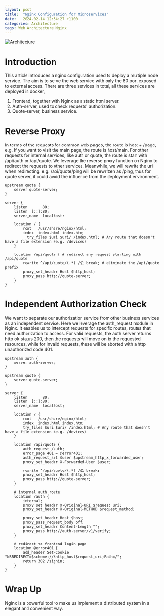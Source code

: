 ```yaml
---
layout: post
title:  "Nginx Configuration for Microservices"
date:   2024-02-14 12:54:27 +1100
categories: Architecture
tags: Web Architecture Nginx
---
```


![Architecture](/assets/images/nginx/nginx-configure.png)

# Introduction
This article introduces a nginx configuration used to deploy a multiple node service.
The aim is to serve the web service with only the 80 port exposed to external access.
There are three services in total, all these services are deployed in docker,
1. Frontend, together with Nginx as a static html server.
2. Auth-server, used to check requests' authorization.
3. Quote-server, business service.

# Reverse Proxy
In terms of the requests for common web pages, the route is host + /page, e.g. If you want to 
visit the main page, the route is host/main. For other requests for internal services, like auth or quote,
the route is start with /api/auth or /api/quote. We leverage the reverse proxy function on Nginx to redirect 
the requests to other services. Meanwhile, we will rewrite the uri when redirecting. e.g. /api/quote/ping will be 
rewritten as /ping, thus for quote server, it could avoid the influence from the deployment environment.

```nginx configuration
upstream quote {
	server quote-server;
}

server {
    listen       80;
    listen  [::]:80;
    server_name  localhost;

    location / {
        root   /usr/share/nginx/html;
        index  index.html index.htm;
	      try_files $uri $uri/ /index.html; # Any route that doesn't have a file extension (e.g. /devices)
    }

    location /api/quote { # redirect any request starting with /api/quote
        rewrite ^/api/quote/(.*) /$1 break; # eliminate the /api/quote prefix
        proxy_set_header Host $http_host;
        proxy_pass http://quote-server;
    }
}
```

# Independent Authorization Check
We want to separate our authorization service from other business services as an independent service. Here we
leverage the auth_request module in Nginx. It enables us to intercept requests for specific routes, routes that need 
authorization to access. For valid requests, the auth server returns http ok status 200, then the requests will move on 
to the requested resources, while for invalid requests, these will be aborted with a http unauthorized code 401. 
```nginx configuration
upstream auth {
	server auth-server;
}

upstream quote {
	server quote-server;
}

server {
    listen       80;
    listen  [::]:80;
    server_name  localhost;

    location / {
        root   /usr/share/nginx/html;
        index  index.html index.htm;
        try_files $uri $uri/ /index.html; # Any route that doesn't have a file extension (e.g. /devices)
    }

    location /api/quote {
        auth_request /auth;
        error_page 401 = @error401;
        auth_request_set $user $upstream_http_x_forwarded_user; 
        proxy_set_header X-Forwarded-User $user;

        rewrite ^/api/quote/(.*) /$1 break;
        proxy_set_header Host $http_host;
        proxy_pass http://quote-server;
    }

    # internal auth route
    location /auth {
        internal;
        proxy_set_header X-Original-URI $request_uri;
        proxy_set_header X-Original-METHOD $request_method;

        proxy_set_header Host $host;
        proxy_pass_request_body off;
        proxy_set_header Content-Length "";
        proxy_pass http://auth-server/v1/verify;
    }

    # redirect to frontend login page
    location @error401 {
        add_header Set-Cookie "NSREDIRECT=$scheme://$http_host$request_uri;Path=/";
        return 302 /signin;
    }
}
```

# Wrap Up
Nginx is a powerful tool to make us implement a distributed system in a elegant and convenient way.
